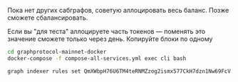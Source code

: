 Пока нет других сабграфов, советую аллоцировать весь баланс. Позже сможете сбалансировать.

Если вы "для теста" аллоцируете часть токенов — поменять это значение сможете только через день. Копируйте блоки по одному
```bash
cd graphprotocol-mainnet-docker
docker-compose -f compose-all-services.yml exec cli bash
```
```bash
graph indexer rules set QmXWbpH76U6TM4teRNMZzog2ismx577CkH7dzn1Nw69FcV decisionBasis always allocationAmount 100000
```